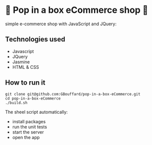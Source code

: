 # :dolls: Pop in a box eCommerce shop :dolls:

simple e-commerce shop with JavaScript and JQuery:

## Technologies used

- Javascript
- JQuery
- Jasmine
- HTML & CSS

## How to run it

```
git clone git@github.com:GBouffard/pop-in-a-box-eCommerce.git
cd pop-in-a-box-eCommerce
./build.sh
```

The sheel script automatically:

- install packages
- run the unit tests
- start the server
- open the app

<!-- By opening your browser on http://localhost:3000, you can now you can play with the game.
Here is a screenshot of what the app looks like: -->

<!-- ![](public/screenshot.png) -->
